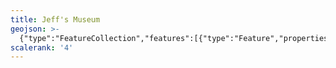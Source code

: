 ```yaml
---
title: Jeff's Museum
geojson: >-
  {"type":"FeatureCollection","features":[{"type":"Feature","properties":{},"geometry":{"type":"Point","coordinates":[-81.661377,29.726222]}}]}
scalerank: '4'
---
```



